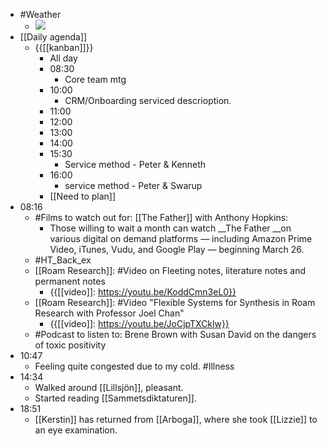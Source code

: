 - #Weather
    - ![](https://firebasestorage.googleapis.com/v0/b/firescript-577a2.appspot.com/o/imgs%2Fapp%2FDavidsroam%2FWRu_1gpw-m.png?alt=media&token=1bda4f81-6d79-41cc-ae7b-f189a2c04143)
- [[Daily agenda]]
    - {{[[kanban]]}}
        - All day
        - 08:30
            - Core team mtg
        - 10:00
            - CRM/Onboarding serviced descrioption.
        - 11:00
        - 12:00
        - 13:00
        - 14:00
        - 15:30
            - Service method - Peter & Kenneth
        - 16:00
            - service method - Peter & Swarup
        - [[Need to plan]]
- 08:16
    - #Films to watch out for: [[The Father]] with Anthony Hopkins:
        - Those willing to wait a month can watch __The Father __on various digital on demand platforms — including Amazon Prime Video, iTunes, Vudu, and Google Play — beginning March 26.
    - #HT_Back_ex
    - [[Roam Research]]: #Video on  Fleeting notes, literature notes and permanent notes
        - {{[[video]]: https://youtu.be/KoddCmn3eL0}}
    - [[Roam Research]]: #Video "Flexible Systems for Synthesis in Roam Research with Professor Joel Chan"
        - {{[[video]]: https://youtu.be/JoCjpTXCklw}}
    - #Podcast to listen to: Brene Brown with Susan David on the dangers of toxic positivity
- 10:47
    - Feeling quite congested due to my cold. #Illness
- 14:34
    - Walked around [[Lillsjön]], pleasant.
    - Started reading [[Sammetsdiktaturen]].
- 18:51
    - [[Kerstin]] has returned from [[Arboga]], where she took [[Lizzie]] to an eye examination.
